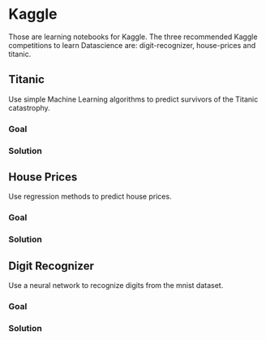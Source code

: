 # Kaggle
Those are learning notebooks for Kaggle. The three recommended Kaggle competitions to learn Datascience are: digit-recognizer, 
house-prices and titanic.

## Titanic
Use simple Machine Learning algorithms to predict survivors of the Titanic catastrophy.

### Goal

### Solution

## House Prices
Use regression methods to predict house prices.
### Goal

### Solution

## Digit Recognizer
Use a neural network to recognize digits from the mnist dataset.

### Goal

### Solution